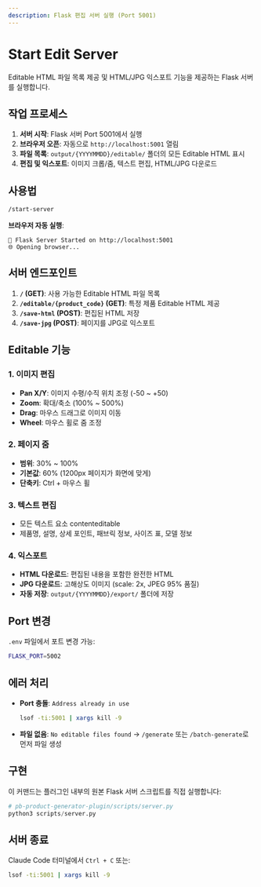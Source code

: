 ```yaml
---
description: Flask 편집 서버 실행 (Port 5001)
---
```


# Start Edit Server

Editable HTML 파일 목록 제공 및 HTML/JPG 익스포트 기능을 제공하는 Flask 서버를 실행합니다.

## 작업 프로세스

1. **서버 시작**: Flask 서버 Port 5001에서 실행
2. **브라우저 오픈**: 자동으로 `http://localhost:5001` 열림
3. **파일 목록**: `output/{YYYYMMDD}/editable/` 폴더의 모든 Editable HTML 표시
4. **편집 및 익스포트**: 이미지 크롭/줌, 텍스트 편집, HTML/JPG 다운로드

## 사용법

```bash
/start-server
```

**브라우저 자동 실행**:
```
🚀 Flask Server Started on http://localhost:5001
🌐 Opening browser...
```

## 서버 엔드포인트

1. **`/` (GET)**: 사용 가능한 Editable HTML 파일 목록
2. **`/editable/{product_code}` (GET)**: 특정 제품 Editable HTML 제공
3. **`/save-html` (POST)**: 편집된 HTML 저장
4. **`/save-jpg` (POST)**: 페이지를 JPG로 익스포트

## Editable 기능

### 1. 이미지 편집
- **Pan X/Y**: 이미지 수평/수직 위치 조정 (-50 ~ +50)
- **Zoom**: 확대/축소 (100% ~ 500%)
- **Drag**: 마우스 드래그로 이미지 이동
- **Wheel**: 마우스 휠로 줌 조정

### 2. 페이지 줌
- **범위**: 30% ~ 100%
- **기본값**: 60% (1200px 페이지가 화면에 맞게)
- **단축키**: Ctrl + 마우스 휠

### 3. 텍스트 편집
- 모든 텍스트 요소 contenteditable
- 제품명, 설명, 상세 포인트, 패브릭 정보, 사이즈 표, 모델 정보

### 4. 익스포트
- **HTML 다운로드**: 편집된 내용을 포함한 완전한 HTML
- **JPG 다운로드**: 고해상도 이미지 (scale: 2x, JPEG 95% 품질)
- **자동 저장**: `output/{YYYYMMDD}/export/` 폴더에 저장

## Port 변경

`.env` 파일에서 포트 변경 가능:
```bash
FLASK_PORT=5002
```

## 에러 처리

- **Port 충돌**: `Address already in use`
  ```bash
  lsof -ti:5001 | xargs kill -9
  ```

- **파일 없음**: `No editable files found`
  → `/generate` 또는 `/batch-generate`로 먼저 파일 생성

## 구현

이 커맨드는 플러그인 내부의 원본 Flask 서버 스크립트를 직접 실행합니다:

```python
# pb-product-generator-plugin/scripts/server.py
python3 scripts/server.py
```

## 서버 종료

Claude Code 터미널에서 `Ctrl + C` 또는:
```bash
lsof -ti:5001 | xargs kill -9
```
